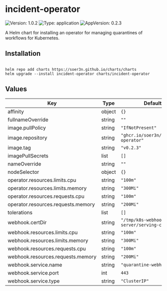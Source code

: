 # incident-operator

![Version: 1.0.2](https://img.shields.io/badge/Version-1.0.2-informational?style=flat-square) ![Type: application](https://img.shields.io/badge/Type-application-informational?style=flat-square) ![AppVersion: 0.2.3](https://img.shields.io/badge/AppVersion-0.2.3-informational?style=flat-square)

A Helm chart for installing an operator for managing quarantines of workflows for Kubernetes.

## Installation

```

helm repo add charts https://soer3n.github.io/charts/charts
helm upgrade --install incident-operator charts/incident-operator

```

## Values

| Key | Type | Default | Description |
|-----|------|---------|-------------|
| affinity | object | `{}` |  |
| fullnameOverride | string | `""` |  |
| image.pullPolicy | string | `"IfNotPresent"` |  |
| image.repository | string | `"ghcr.io/soer3n/incident-operator"` |  |
| image.tag | string | `"v0.2.3"` |  |
| imagePullSecrets | list | `[]` |  |
| nameOverride | string | `""` |  |
| nodeSelector | object | `{}` |  |
| operator.resources.limits.cpu | string | `"100m"` |  |
| operator.resources.limits.memory | string | `"300Mi"` |  |
| operator.resources.requests.cpu | string | `"100m"` |  |
| operator.resources.requests.memory | string | `"200Mi"` |  |
| tolerations | list | `[]` |  |
| webhook.certDir | string | `"/tmp/k8s-webhook-server/serving-certs/"` |  |
| webhook.resources.limits.cpu | string | `"100m"` |  |
| webhook.resources.limits.memory | string | `"300Mi"` |  |
| webhook.resources.requests.cpu | string | `"100m"` |  |
| webhook.resources.requests.memory | string | `"200Mi"` |  |
| webhook.service.name | string | `"quarantine-webhook"` |  |
| webhook.service.port | int | `443` |  |
| webhook.service.type | string | `"ClusterIP"` |  |

